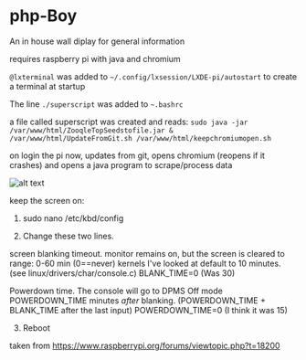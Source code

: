 # php-Boy
An in house wall diplay for general information


requires raspberry pi with java and chromium


`@lxterminal` was added to
`~/.config/lxsession/LXDE-pi/autostart`
to create a terminal at startup

The line `./superscript`
was added to `~.bashrc`

a file called superscript was created and reads:
`sudo java -jar /var/www/html/ZooqleTopSeedstofile.jar &
/var/www/html/UpdateFromGit.sh
/var/www/html/keepchromiumopen.sh`


 
on login the pi now, updates from git, opens chromium (reopens if it crashes) and opens a java program to scrape/process data
 



![alt text](https://raw.githubusercontent.com/conorhennessy/php-Boy/master/preview.jpg)

keep the screen on:

1. sudo nano /etc/kbd/config

2. Change these two lines.

  screen blanking timeout. monitor remains on, but the screen is cleared to
  range: 0-60 min (0==never) kernels I've looked at default to 10 minutes.
  (see linux/drivers/char/console.c)
 BLANK_TIME=0 (Was 30)

  Powerdown time. The console will go to DPMS Off mode POWERDOWN_TIME
  minutes _after_ blanking. (POWERDOWN_TIME + BLANK_TIME after the last input)
 POWERDOWN_TIME=0 (I think it was 15)

3. Reboot

taken from https://www.raspberrypi.org/forums/viewtopic.php?t=18200
